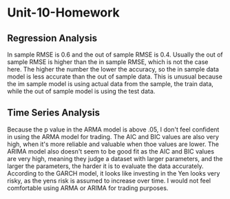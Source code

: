 # Unit-10-Homework

## Regression Analysis 

In sample RMSE is 0.6 and the out of sample RMSE is 0.4. Usually the out of sample RMSE is higher than the in sample RMSE, which is not the case here. The higher the number the lower the accuracy, so the in sample data model is less accurate than the out of sample data. This is unusual because the im sample model is using actual data from the sample, the train data, while the out of sample model is using the test data.

## Time Series Analysis

Because the p value in the ARMA model is above .05, I don't feel confident in using the ARMA model for trading. The AIC and BIC values are also very high, when it's more reliable and valuable when thoe values are lower. The ARIMA model also doesn't seem to be good fit as the AIC and BIC values are very high, meaning they judge a dataset with larger parameters, and the larger the parameters, the harder it is to evaluate the data accurately. According to the GARCH model, it looks like investing in the Yen looks very risky, as the yens risk is assumed to increase over time. I would not feel comfortable using ARMA or ARIMA for trading purposes.
